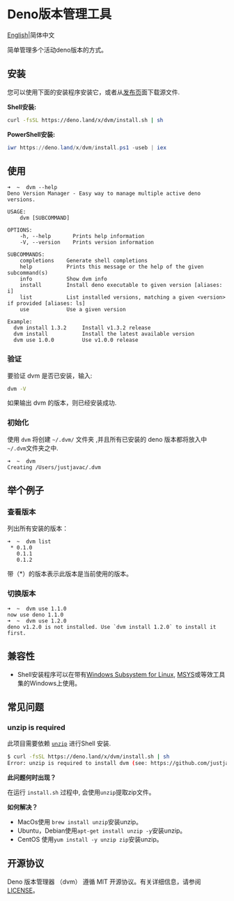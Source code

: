 # Deno版本管理工具
[English](https://github.com/qiuquanwu/dvm/)|简体中文

简单管理多个活动deno版本的方式。

## 安装

您可以使用下面的安装程序安装它，或者从[发布页](https://github.com/justjavac/dvm/releases)面下载源文件.

**Shell安装:**

```sh
curl -fsSL https://deno.land/x/dvm/install.sh | sh
```

**PowerShell安装:**

```powershell
iwr https://deno.land/x/dvm/install.ps1 -useb | iex
```

## 使用

```
➜  ~  dvm --help
Deno Version Manager - Easy way to manage multiple active deno versions.

USAGE:
    dvm [SUBCOMMAND]

OPTIONS:
    -h, --help       Prints help information
    -V, --version    Prints version information

SUBCOMMANDS:
    completions    Generate shell completions
    help           Prints this message or the help of the given subcommand(s)
    info           Show dvm info
    install        Install deno executable to given version [aliases: i]
    list           List installed versions, matching a given <version> if provided [aliases: ls]
    use            Use a given version

Example:
  dvm install 1.3.2     Install v1.3.2 release
  dvm install           Install the latest available version
  dvm use 1.0.0         Use v1.0.0 release
```

### 验证

要验证 dvm 是否已安装，输入:

```bash
dvm -V
```

如果输出 dvm 的版本，则已经安装成功.

### 初始化

使用 `dvm` 将创建 `~/.dvm/` 文件夹 ,并且所有已安装的 deno 版本都将放入中 `~/.dvm`文件夹之中.

```
➜  ~  dvm
Creating /Users/justjavac/.dvm
```

## 举个例子

### 查看版本

列出所有安装的版本：

```
➜  ~  dvm list
 * 0.1.0
   0.1.1
   0.1.2
```

带（*）的版本表示此版本是当前使用的版本。

### 切换版本

```
➜  ~  dvm use 1.1.0
now use deno 1.1.0
➜  ~  dvm use 1.2.0
deno v1.2.0 is not installed. Use `dvm install 1.2.0` to install it first.
```
## 兼容性

- Shell安装程序可以在带有[Windows Subsystem for Linux](https://docs.microsoft.com/en-us/windows/wsl/about), [MSYS](https://www.msys2.org)或等效工具集的Windows上使用。
## 常见问题

### unzip is required

此项目需要依赖 [`unzip`](https://linux.die.net/man/1/unzip) 进行Shell 安装.

```sh
$ curl -fsSL https://deno.land/x/dvm/install.sh | sh
Error: unzip is required to install dvm (see: https://github.com/justjavac/dvm#unzip-is-required).
```

**此问题何时出现？**

在运行 `install.sh` 过程中, 会使用`unzip`提取zip文件。

**如何解决？**

- MacOs使用 `brew install unzip`安装unzip。
- Ubuntu，Debian使用`apt-get install unzip -y`安装unzip。
- CentOS 使用`yum install -y unzip zip`安装unzip。


## 开源协议

Deno 版本管理器 （dvm） 遵循 MIT 开源协议。有关详细信息，请参阅 [LICENSE](./LICENSE)。
